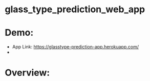 # glass_type_prediction_web_app

# Demo:
- App Link: https://glasstype-prediction-app.herokuapp.com/
- 
# Overview:
